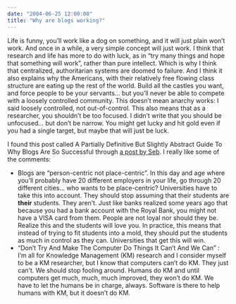 ```yaml
---
date: "2004-06-25 12:00:00"
title: "Why are blogs working?"
---
```




Life is funny, you&rsquo;ll work like a dog on something, and it will just plain won&rsquo;t work. And once in a while, a very simple concept will just work. I think that research and life has more to do with luck, as in &ldquo;try many things and hope that something will work&rdquo;, rather than pure intellect. Which is why I think that centralized, authoritarian systems are doomed to failure. And I think it also explains why the Americans, with their relatively free flowing class structure are eating up the rest of the world. Build all the castles you want, and force people to be your servants&hellip; but you&rsquo;ll never be able to compete with a loosely controlled community. This doesn&rsquo;t mean anarchy works: I said loosely controlled, not out-of-control.
This also means that as a researcher, you shouldn&rsquo;t be too focused. I didn&rsquo;t write that you should be unfocused&hellip; but don&rsquo;t be narrow. You might get lucky and hit gold even if you had a single target, but maybe that will just be luck.

I found this post called A Partially Definitive But Slightly Abstract Guide To Why Blogs Are So Successful through [a post by Seb](http://radio.weblogs.com/0110772/2004/06/25.html#a1622). I really like some of the comments:

- Blogs are &ldquo;person-centric not place-centric&rdquo;. In this day and age where you&rsquo;ll probably have 20 different employers in your life, go through 20 different cities&hellip; who wants to be place-centric? Universities have to take this into account. They should stop assuming that their students are <b>their</b> students. They aren&rsquo;t. Just like banks realized some years ago that because you had a bank account with the Royal Bank, you might not have a VISA card from them. People are not loyal nor should they be. Realize this and the students will love you. In practice, this means that instead of trying to fit students into a mold, they should put the students as much in control as they can. Universities that get this will win.
- &ldquo;Don&rsquo;t Try And Make The Computer Do Things It Can&rsquo;t And We Can&rdquo; : I&rsquo;m all for Knowledge Management (KM) research and I consider myself to be a KM researcher, but I know that computers can&rsquo;t do KM. They just can&rsquo;t. We should stop fooling around. Humans do KM and until computers get much, much, much improved, they won&rsquo;t do KM. We have to let the humans be in charge, always. Software is there to help humans with KM, but it doesn&rsquo;t do KM.


